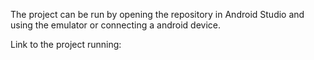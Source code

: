 The project can be run by opening the repository in Android Studio and using the emulator or connecting a android device. 

Link to the project running:
